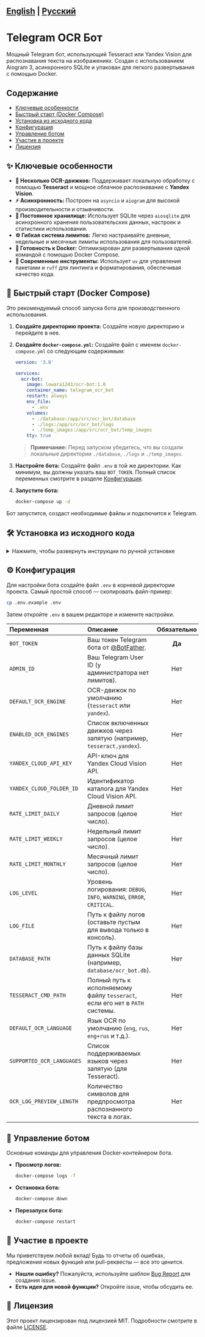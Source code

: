 [English](README.md) | [Русский](README.ru.md)
---

# Telegram OCR Бот

Мощный Telegram бот, использующий Tesseract или Yandex Vision для распознавания текста на изображениях. Создан с использованием Aiogram 3, асинхронного SQLite и упакован для легкого развертывания с помощью Docker.

## Содержание
- [Ключевые особенности](#-ключевые-особенности)
- [Быстрый старт (Docker Compose)](#-быстрый-старт-docker-compose)
- [Установка из исходного кода](#-установка-из-исходного-кода)
- [Конфигурация](#-конфигурация)
- [Управление ботом](#-управление-ботом)
- [Участие в проекте](#-участие-в-проекте)
- [Лицензия](#-лицензия)

## ✨ Ключевые особенности

-   **🚀 Несколько OCR-движков:** Поддерживает локальную обработку с помощью **Tesseract** и мощное облачное распознавание с **Yandex Vision**.
-   **⚡️ Асинхронность:** Построен на `asyncio` и `aiogram` для высокой производительности и отзывчивости.
-   **💾 Постоянное хранилище:** Использует SQLite через `aiosqlite` для асинхронного хранения пользовательских данных, настроек и статистики использования.
-   **⚙️ Гибкая система лимитов:** Легко настраивайте дневные, недельные и месячные лимиты использования для пользователей.
-   **🐳 Готовность к Docker:** Оптимизирован для развертывания одной командой с помощью Docker Compose.
-   **🔧 Современные инструменты:** Использует `uv` для управления пакетами и `ruff` для линтинга и форматирования, обеспечивая качество кода.

## 🚀 Быстрый старт (Docker Compose)

Это рекомендуемый способ запуска бота для производственного использования.

1.  **Создайте директорию проекта:**
    Создайте новую директорию и перейдите в нее.

2.  **Создайте `docker-compose.yml`:**
    Создайте файл с именем `docker-compose.yml` со следующим содержимым:

    ```yaml
    version: '3.8'

    services:
      ocr-bot:
        image: lowara1243/ocr-bot:1.0
        container_name: telegram_ocr_bot
        restart: always
        env_file:
          - .env
        volumes:
          - ./database:/app/src/ocr_bot/database
          - ./logs:/app/src/ocr_bot/logs
          - ./temp_images:/app/src/ocr_bot/temp_images
        tty: true
    ```
    > **Примечание:** Перед запуском убедитесь, что вы создали локальные директории `./database`, `./logs` и `./temp_images`.

3.  **Настройте бота:**
    Создайте файл `.env` в той же директории. Как минимум, вы должны указать ваш `BOT_TOKEN`. Полный список переменных смотрите в разделе [Конфигурация](#️-конфигурация).

4.  **Запустите бота:**
    ```bash
    docker-compose up -d
    ```

Бот запустится, создаст необходимые файлы и подключится к Telegram.

## 🛠️ Установка из исходного кода

<details>
<summary>Нажмите, чтобы развернуть инструкции по ручной установке</summary>

1.  **Клонируйте репозиторий:**
    ```bash
    git clone https://github.com/Lowara1243/ocr-bot.git
    cd ocr-bot
    ```

2.  **Установите зависимости:**
    Мы рекомендуем использовать `uv`.
    ```bash
    # Создаст .venv и установит все зависимости из pyproject.toml
    uv pip install -e .
    ```

3.  **Настройте бота:**
    Скопируйте пример файла конфигурации и отредактируйте его своими настройками.
    ```bash
    cp .env.example .env
    nano .env
    ```

4.  **Запустите бота:**
    ```bash
    python src/ocr_bot/main.py
    ```
    </details>

## ⚙️ Конфигурация

Для настройки бота создайте файл `.env` в корневой директории проекта. Самый простой способ — скопировать файл-пример:

```bash
cp .env.example .env
```

Затем откройте `.env` в вашем редакторе и измените настройки.

| Переменная                | Описание                                                                     | Обязательно |
|:--------------------------|:-----------------------------------------------------------------------------|:-----------:|
| `BOT_TOKEN`               | Ваш токен Telegram бота от [@BotFather](https://t.me/BotFather).             |   **Да**    |
| `ADMIN_ID`                | Ваш Telegram User ID (у администратора нет лимитов).                         |     Нет     |
| `DEFAULT_OCR_ENGINE`      | OCR-движок по умолчанию (`tesseract` или `yandex`).                          |     Нет     |
| `ENABLED_OCR_ENGINES`     | Список включенных движков через запятую (например, `tesseract,yandex`).      |     Нет     |
| `YANDEX_CLOUD_API_KEY`    | API-ключ для Yandex Cloud Vision API.                                        |     Нет     |
| `YANDEX_CLOUD_FOLDER_ID`  | Идентификатор каталога для Yandex Cloud Vision API.                          |     Нет     |
| `RATE_LIMIT_DAILY`        | Дневной лимит запросов (целое число).                                        |     Нет     |
| `RATE_LIMIT_WEEKLY`       | Недельный лимит запросов (целое число).                                      |     Нет     |
| `RATE_LIMIT_MONTHLY`      | Месячный лимит запросов (целое число).                                       |     Нет     |
| `LOG_LEVEL`               | Уровень логирования: `DEBUG`, `INFO`, `WARNING`, `ERROR`, `CRITICAL`.        |     Нет     |
| `LOG_FILE`                | Путь к файлу логов (оставьте пустым для вывода только в консоль).            |     Нет     |
| `DATABASE_PATH`           | Путь к файлу базы данных SQLite (например, `database/ocr_bot.db`).           |     Нет     |
| `TESSERACT_CMD_PATH`      | Полный путь к исполняемому файлу `tesseract`, если его нет в `PATH` системы. |     Нет     |
| `DEFAULT_OCR_LANGUAGE`    | Язык OCR по умолчанию (`eng`, `rus`, `eng+rus` и т.д.).                      |     Нет     |
| `SUPPORTED_OCR_LANGUAGES` | Список поддерживаемых языков через запятую (для Tesseract).                  |     Нет     |
| `OCR_LOG_PREVIEW_LENGTH`  | Количество символов для предпросмотра распознанного текста в логах.          |     Нет     |

## 🚦 Управление ботом

Основные команды для управления Docker-контейнером бота.

-   **Просмотр логов:**
    ```bash
    docker-compose logs -f
    ```

-   **Остановка бота:**
    ```bash
    docker-compose down
    ```

-   **Перезапуск бота:**
    ```bash
    docker-compose restart
    ```


## 🤝 Участие в проекте

Мы приветствуем любой вклад! Будь то отчеты об ошибках, предложения новых функций или pull-реквесты — все это ценится.

-   **Нашли ошибку?** Пожалуйста, используйте шаблон [Bug Report](https://github.com/Lowara1243/ocr-bot/issues/new?assignees=&labels=bug&template=bug_report.yml&title=%5BBUG%5D+) для создания issue.
-   **Есть идея для новой функции?** Откройте issue, чтобы обсудить ее.

## 📄 Лицензия

Этот проект лицензирован под лицензией MIT. Подробности смотрите в файле [LICENSE](LICENSE).